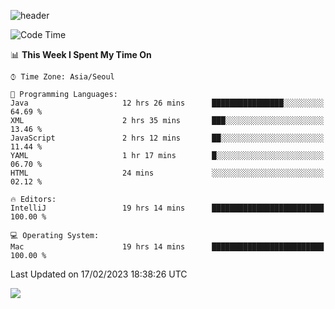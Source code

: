 ![header](https://capsule-render.vercel.app/api?type=Egg&color=timeAuto&height=300&section=header&text=PoPo&fontSize=90&animation=fadeIn)

  <!--START_SECTION:waka-->
![Code Time](http://img.shields.io/badge/Code%20Time-508%20hrs%2036%20mins-blue)

📊 **This Week I Spent My Time On** 

```text
⌚︎ Time Zone: Asia/Seoul

💬 Programming Languages: 
Java                     12 hrs 26 mins      ████████████████░░░░░░░░░   64.69 % 
XML                      2 hrs 35 mins       ███░░░░░░░░░░░░░░░░░░░░░░   13.46 % 
JavaScript               2 hrs 12 mins       ██░░░░░░░░░░░░░░░░░░░░░░░   11.44 % 
YAML                     1 hr 17 mins        █░░░░░░░░░░░░░░░░░░░░░░░░   06.70 % 
HTML                     24 mins             ░░░░░░░░░░░░░░░░░░░░░░░░░   02.12 % 

🔥 Editors: 
IntelliJ                 19 hrs 14 mins      █████████████████████████   100.00 % 

💻 Operating System: 
Mac                      19 hrs 14 mins      █████████████████████████   100.00 % 

```


 Last Updated on 17/02/2023 18:38:26 UTC
<!--END_SECTION:waka-->



<img src="https://capsule-render.vercel.app/api?type=Egg&color=timeAuto&height=300&section=footer&text=PoPo&fontSize=90&animation=fadeIn&reversal=true" />
